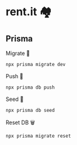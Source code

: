 # rent.it 🏘

## Prisma

Migrate 🚀
```bash
npx prisma migrate dev
```

Push 🚀
```bash
npx prisma db push
```

Seed 🌱
```bash
npx prisma db seed
```

Reset DB 🗑️
```bash
npx prisma migrate reset
```
